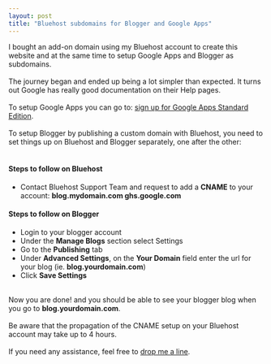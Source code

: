 ```yaml
---
layout: post
title: "Bluehost subdomains for Blogger and Google Apps"
---
```

I  bought an add-on domain using my Bluehost account to create this website and at the same time to  setup Google Apps and Blogger as subdomains.<br />
<br />
The journey began and ended up being a lot simpler than expected. It turns out Google has really good documentation on their Help pages.<br />
<br />
To setup Google Apps you can go to: <a href="http://www.google.com/a/cpanel/domain/new">sign up for Google Apps Standard Edition</a>.<br />
<br />
To setup Blogger by publishing a custom domain with Bluehost, you need to set things up on Bluehost and Blogger separately, one after the other:<br />
<br />
<h4>Steps to follow on Bluehost</h4><ul><li>Contact Bluehost Support Team and request to add a <strong>CNAME</strong> to your account: <strong>blog.mydomain.com ghs.google.com</strong></li>
</ul><h4>Steps to follow on Blogger </h4><ul><li>Login to your blogger account</li>
<li>Under the <strong>Manage Blogs</strong> section select Settings</li>
<li>Go to the <strong>Publishing</strong> tab</li>
<li>Under <strong>Advanced Settings</strong>, on the <strong>Your Domain</strong> field enter the url for your blog (ie. <strong>blog.yourdomain.com</strong>)</li>
<li>Click <strong>Save Settings</strong></li>
</ul><br />
Now you are done! and you should be able to see your blogger blog when you go to <strong>blog.yourdomain.com</strong>. <br />
<br />
Be aware that the propagation of the CNAME setup on your Bluehost account may take up to 4 hours.<br />
<br />
If you need any assistance, feel free to <a href="http://funnelcity.com/en/contact">drop me a line</a>.